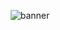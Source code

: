 <p align="center">
  <img src="https://i.postimg.cc/qMC1FGtL/v3kpk8y5vhfc1.gif" alt="banner" />
</p>
